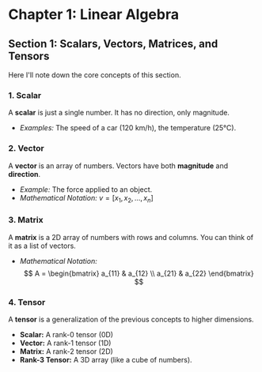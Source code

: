 # Chapter 1: Linear Algebra

## Section 1: Scalars, Vectors, Matrices, and Tensors

Here I'll note down the core concepts of this section.

### 1. Scalar
A **scalar** is just a single number. It has no direction, only magnitude.
- *Examples:* The speed of a car (120 km/h), the temperature (25°C).

### 2. Vector
A **vector** is an array of numbers. Vectors have both **magnitude** and **direction**.
- *Example:* The force applied to an object.
- *Mathematical Notation:* $v = [x_1, x_2, ..., x_n]$

### 3. Matrix
A **matrix** is a 2D array of numbers with rows and columns. You can think of it as a list of vectors.
- *Mathematical Notation:*
$$
A = \begin{bmatrix} a_{11} & a_{12} \\ a_{21} & a_{22} \end{bmatrix}
$$

### 4. Tensor
A **tensor** is a generalization of the previous concepts to higher dimensions.
- **Scalar:** A rank-0 tensor (0D)
- **Vector:** A rank-1 tensor (1D)
- **Matrix:** A rank-2 tensor (2D)
- **Rank-3 Tensor:** A 3D array (like a cube of numbers).